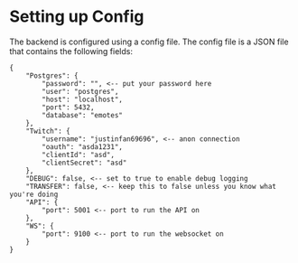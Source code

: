 # Setting up Config

The backend is configured using a config file. The config file is a JSON file that contains the following fields:

```
{
	"Postgres": {
		"password": "", <-- put your password here
		"user": "postgres",
		"host": "localhost",
		"port": 5432,
		"database": "emotes"
	},
	"Twitch": {
		"username": "justinfan69696", <-- anon connection
		"oauth": "asda1231",
		"clientId": "asd",
		"clientSecret": "asd"
	},
	"DEBUG": false, <-- set to true to enable debug logging
	"TRANSFER": false, <-- keep this to false unless you know what you're doing
	"API": {
		"port": 5001 <-- port to run the API on
	},
	"WS": {
		"port": 9100 <-- port to run the websocket on
	}
}
```
